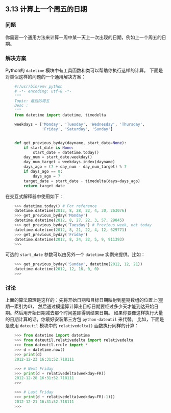 ## 3.13 计算上一个周五的日期 ##
### 问题 ###
你需要一个通用方法来计算一周中某一天上一次出现的日期，例如上一个周五的日期。
### 解决方案 ###
Python的 ``datetime`` 模块中有工具函数和类可以帮助你执行这样的计算。
下面是对类似这样的问题的一个通用解决方案：
```python
    #!/usr/bin/env python
    # -*- encoding: utf-8 -*-
    """
    Topic: 最后的周五
    Desc :
    """
    from datetime import datetime, timedelta

    weekdays = ['Monday', 'Tuesday', 'Wednesday', 'Thursday',
                'Friday', 'Saturday', 'Sunday']


    def get_previous_byday(dayname, start_date=None):
        if start_date is None:
            start_date = datetime.today()
        day_num = start_date.weekday()
        day_num_target = weekdays.index(dayname)
        days_ago = (7 + day_num - day_num_target) % 7
        if days_ago == 0:
            days_ago = 7
        target_date = start_date - timedelta(days=days_ago)
        return target_date

```
在交互式解释器中使用如下：
```python
    >>> datetime.today() # For reference
    datetime.datetime(2012, 8, 28, 22, 4, 30, 263076)
    >>> get_previous_byday('Monday')
    datetime.datetime(2012, 8, 27, 22, 3, 57, 29045)
    >>> get_previous_byday('Tuesday') # Previous week, not today
    datetime.datetime(2012, 8, 21, 22, 4, 12, 629771)
    >>> get_previous_byday('Friday')
    datetime.datetime(2012, 8, 24, 22, 5, 9, 911393)
    >>>

```
可选的 ``start_date`` 参数可以由另外一个 ``datetime`` 实例来提供。比如：
```python
    >>> get_previous_byday('Sunday', datetime(2012, 12, 21))
    datetime.datetime(2012, 12, 16, 0, 0)
    >>>

```
### 讨论 ###
上面的算法原理是这样的：先将开始日期和目标日期映射到星期数组的位置上(星期一索引为0)，
然后通过模运算计算出目标日期要经过多少天才能到达开始日期。然后用开始日期减去那个时间差即得到结果日期。
如果你要像这样执行大量的日期计算的话，你最好安装第三方包 ``python-dateutil`` 来代替。
比如，下面是是使用 ``dateutil`` 模块中的 ``relativedelta()`` 函数执行同样的计算：
```python
    >>> from datetime import datetime
    >>> from dateutil.relativedelta import relativedelta
    >>> from dateutil.rrule import *
    >>> d = datetime.now()
    >>> print(d)
    2012-12-23 16:31:52.718111

    >>> # Next Friday
    >>> print(d + relativedelta(weekday=FR))
    2012-12-28 16:31:52.718111
    >>>

    >>> # Last Friday
    >>> print(d + relativedelta(weekday=FR(-1)))
    2012-12-21 16:31:52.718111
    >>>

